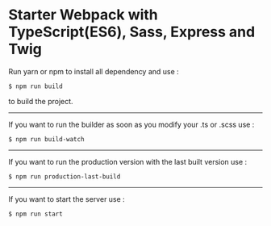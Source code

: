 # Starter Webpack with TypeScript(ES6), Sass, Express and Twig

Run yarn or npm to install all dependency and use :
```
$ npm run build
```
to build the project.

---

If you want to run the builder as soon as you modify your .ts or .scss use :
```
$ npm run build-watch
```

---

If you want to run the production version with the last built version use :
```
$ npm run production-last-build
```

---

If you want to start the server use :
```
$ npm run start
```

